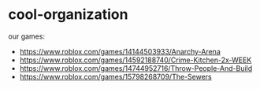 # cool-organization

our games:
- https://www.roblox.com/games/14144503933/Anarchy-Arena
- https://www.roblox.com/games/14592188740/Crime-Kitchen-2x-WEEK
- https://www.roblox.com/games/14744952716/Throw-People-And-Build
- https://www.roblox.com/games/15798268709/The-Sewers
